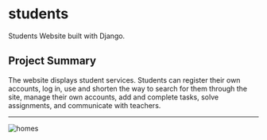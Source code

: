 # students

Students Website built with Django.

<h2>Project Summary</h2>
The website displays student services. Students can register their own accounts, log in, use and shorten the way to search for them through the site, manage their own accounts, add and complete tasks, solve assignments, and communicate with teachers.

<hr>

![homes](https://user-images.githubusercontent.com/106841046/229638913-6dd94f0d-a900-4258-9400-a838113b7211.PNG)



